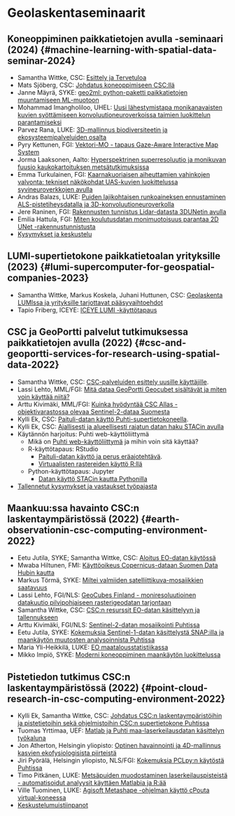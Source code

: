 
# Geolaskentaseminaarit

## Koneoppiminen paikkatietojen avulla -seminaari (2024) {#machine-learning-with-spatial-data-seminar-2024}

* Samantha Wittke, CSC: [Esittely ja Tervetuloa](https://gis-seminars.a3s.fi/2024-02-27/GeoML_seminar_intro.pdf)
* Mats Sjöberg, CSC: [Johdatus koneoppimiseen CSC:llä](https://a3s.fi/mats/ml-tools-csc.pdf)
* Janne Mäyrä, SYKE: [geo2ml: python-paketti paikkatietojen muuntamiseen ML-muotoon](https://gis-seminars.a3s.fi/2024-02-27/JanneMayra_SYKE.html)
* Mohammad Imangholiloo, UHEL: [Uusi lähestymistapa monikanavaisten kuvien syöttämiseen konvoluutioneuroverkoissa taimien luokittelun parantamiseksi](https://gis-seminars.a3s.fi/2024-02-27/Imangholiloo_UHEL.pdf)
* Parvez Rana, LUKE: [3D-mallinnus biodiversiteetin ja ekosysteemipalveluiden osalta](https://gis-seminars.a3s.fi/2024-02-27/RanaParvez_LUKE.pdf)
* Pyry Kettunen, FGI: [Vektori-MO - tapaus Gaze-Aware Interactive Map System](https://gis-seminars.a3s.fi/2024-02-27/PyryKettunen_FGI.pdf)
* Jorma Laaksonen, Aalto: [Hyperspektrinen superresoluutio ja monikuvan fuusio kaukokartoituksen metsätutkimuksissa](https://gis-seminars.a3s.fi/2024-02-27/JormaLaaksonen_Aalto.pdf)
* Emma Turkulainen, FGI: [Kaarnakuoriaisen aiheuttamien vahinkojen valvonta: tekniset näkökohdat UAS-kuvien luokittelussa syvineuroverkkojen avulla](https://gis-seminars.a3s.fi/2024-02-27/EmmaTurkulainen_FGI.pdf)
* Andras Balazs, LUKE: [Puiden lajikohtaisen runkoaineksen ennustaminen ALS-pistetiheysdatalla ja 3D-konvoluutioneuroverkolla](https://gis-seminars.a3s.fi/2024-02-27/AndrasBalazs_LUKE.pdf)
* Jere Raninen, FGI: [Rakennusten tunnistus Lidar-datasta 3DUNetin avulla](https://gis-seminars.a3s.fi/2024-02-27/JereRaninen_NLS.pdf)
* Emilia Hattula, FGI: [Miten koulutusdatan monimuotoisuus parantaa 2D UNet -rakennustunnistusta](https://gis-seminars.a3s.fi/2024-02-27/EmiliaHattula_NLS.pdf)
* [Kysymykset ja keskustelu](https://gis-seminars.a3s.fi/2024-02-27/GeoML_seminar_2024_questions_discussion.pdf)

## LUMI-supertietokone paikkatietoalan yrityksille (2023) {#lumi-supercomputer-for-geospatial-companies-2023}

* Samantha Wittke, Markus Koskela, Juhani Huttunen, CSC: [Geolaskenta LUMIssa ja yrityksille tarjottavat pääsyvaihtoehdot](https://gis-seminars.a3s.fi/2023-06-08-lumi-for-gis.pdf)
* Tapio Friberg, ICEYE: [ICEYE LUMI -käyttötapaus](https://gis-seminars.a3s.fi/2023-06-08-lumi-for-gis-iceye-use-case.pdf)

## CSC ja GeoPortti palvelut tutkimuksessa paikkatietojen avulla (2022) {#csc-and-geoportti-services-for-research-using-spatial-data-2022}

* Samantha Wittke, CSC: [CSC-palveluiden esittely uusille käyttäjille](http://a3s.fi/gis-workshops/spatial_puhti_2022/Viikki_22.html).
* Lassi Lehto, MML/FGI: [Mitä dataa GeoPortti Geocubet sisältävät ja miten voin käyttää niitä?](https://a3s.fi/gis-workshops/spatial_puhti_2022/GeoCubes-Lehto-20221214.pdf)
* Arttu Kivimäki, MML/FGI: [Kuinka hyödyntää CSC Allas -objektivarastossa olevaa Sentinel-2-dataa Suomesta](https://a3s.fi/gis-workshops/spatial_puhti_2022/Sentinel2_Data_Allas.pdf)
* Kylli Ek, CSC: [Paituli-datan käyttö Puhti-supertietokoneella](https://a3s.fi/gis-workshops/spatial_puhti_2022/Paituli_eng_221207.pdf).
* Kylli Ek, CSC: [Ajallisesti ja alueellisesti rajatun datan haku STACin avulla](https://github.com/csc-training/geocomputing/tree/master/python/STAC)
* Käytännön harjoitus: Puhti web-käyttöliittymä
    * Mikä on [Puhti web-käyttöliittymä](https://www.puhti.csc.fi/) ja mihin voin sitä käyttää?
    * R-käyttötapaus: RStudio
        * [Paituli-datan käyttö ja perus eräajotehtävä](https://github.com/csc-training/geocomputing/tree/master/R/puhti).
        * [Virtuaalisten rastereiden käyttö R:llä](https://github.com/csc-training/geocomputing/blob/master/R/virtual_rasters.R)
    * Python-käyttötapaus: Jupyter
        * [Datan käyttö STACin kautta Pythonilla](https://github.com/csc-training/geocomputing/tree/master/python/STAC)
* [Tallennetut kysymykset ja vastaukset työpajasta](https://a3s.fi/gis-workshops/spatial_puhti_2022/HedgeDoc_spatialCSC22.html)

## Maankuu:ssa havainto CSC:n laskentaympäristössä (2022) {#earth-observationin-csc-computing-environment-2022}

* Eetu Jutila, SYKE; Samantha Wittke, CSC: [Aloitus EO-datan käytössä](https://a3s.fi/gis-workshops/22_EO_workshop/eo_workshop_intro.pdf)
* Mwaba Hiltunen, FMI: [Käyttöoikeus Copernicus-dataan Suomen Data Hubin kautta](https://a3s.fi/gis-workshops/22_EO_workshop/hiltunen_finhub.pdf)
* Markus Törmä, SYKE: [Miltei valmiiden satelliittikuva-mosaiikkien saatavuus](https://a3s.fi/gis-workshops/22_EO_workshop/torma_s2_mosaics.pdf)
* Lassi Lehto, FGI/NLS: [GeoCubes Finland - moniresoluutioinen datakuutio pilvipohjaiseen rasterigeodatan tarjontaan](https://a3s.fi/gis-workshops/22_EO_workshop/lehto_geocubes.pdf)
* Samantha Wittke, CSC: [CSC:n resurssit EO-datan käsittelyyn ja tallennukseen](https://a3s.fi/gis-workshops/22_EO_workshop/wittke_eo_at_csc.pdf)
* Arttu Kivimäki, FGI/NLS: [Sentinel-2-datan mosaiikointi Puhtissa](https://a3s.fi/gis-workshops/22_EO_workshop/kivimaki_sen2mosaic.pdf)
* Eetu Jutila, SYKE: [Kokemuksia Sentinel-1-datan käsittelystä SNAP:illa ja maankäytön muutosten analysoinnista Puhtissa](https://a3s.fi/gis-workshops/22_EO_workshop/jutila_sentinel1_and_land_cover_changes.pdf)
* Maria Yli-Heikkilä, LUKE: [EO maatalousstatistiikassa](https://a3s.fi/gis-workshops/22_EO_workshop/yli-heikkila-eo-for-agri-statistics.pdf)
* Mikko Impiö, SYKE: [Moderni koneoppiminen maankäytön luokittelussa](https://a3s.fi/gis-workshops/22_EO_workshop/impio_ml_in_land_cover_classification.pdf)

## Pistetiedon tutkimus CSC:n laskentaympäristössä (2022) {#point-cloud-research-in-csc-computing-environment-2022}

* Kylli Ek, Samantha Wittke, CSC: [Johdatus CSC:n laskentaympäristöihin ja pistetietoihin sekä ohjelmistoihin CSC:n supertietokone Puhtissa](https://a3s.fi/gis-workshops/2022_point_cloud_workshop/csc_point_cloud_seminar_intro.pdf)
* Tuomas Yrttimaa, UEF: [Matlab ja Puhti maa-laserkeilausdatan käsittelyn työkaluna](https://a3s.fi/gis-workshops/2022_point_cloud_workshop/yrttimaa_tls_matlab.pdf)
* Jon Atherton, Helsingin yliopisto: [Optinen havainnointi ja 4D-mallinnus kasvien ekofysiologisista piirteistä](https://a3s.fi/gis-workshops/2022_point_cloud_workshop/atherton_4d_modeling_odm.pdf)
* Jiri Pyörälä, Helsingin yliopisto, NLS/FGI: [Kokemuksia PCLpy:n käytöstä Puhtissa](https://a3s.fi/gis-workshops/2022_point_cloud_workshop/pyorala_pclpy.pdf)
* Timo Pitkänen, LUKE: [Metsäpuiden muodostaminen laserkeilauspisteistä - automatisoidut analyysit käyttäen Matlabia ja R:ää](https://a3s.fi/gis-workshops/2022_point_cloud_workshop/pitkanen_r_matlab.pdf)
* Ville Tuominen, LUKE: [Agisoft Metashape -ohjelman käyttö cPouta virtual-koneessa](https://a3s.fi/gis-workshops/2022_point_cloud_workshop/tuominen_agisoft_metashape_in_cpouta.pdf)
* [Keskustelumuistiinpanot](https://hackmd.io/@GeospatialCSC/pointcloud_workshop)


